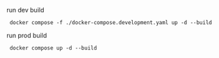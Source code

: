 run dev build
```
 docker compose -f ./docker-compose.development.yaml up -d --build
```

run prod build
```
 docker compose up -d --build
```